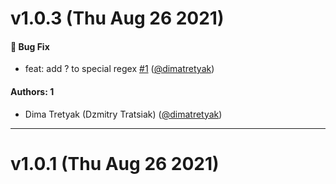 # v1.0.3 (Thu Aug 26 2021)

#### 🐛  Bug Fix

- feat: add ? to special regex [#1](https://github.com/artsy/to-title-case/pull/1) ([@dimatretyak](https://github.com/dimatretyak))

#### Authors: 1

- Dima Tretyak (Dzmitry Tratsiak) ([@dimatretyak](https://github.com/dimatretyak))

---

# v1.0.1 (Thu Aug 26 2021)

